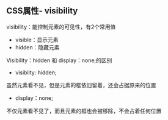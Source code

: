 ## CSS属性- visibility

visibility：能控制元素的可见性，有2个常用值

* visible：显示元素
* hidden：隐藏元素

Visibility：hidden 和 display：none;的区别

* visiblity: hidden;

虽然元素看不见，但是元素的框依旧留着，还会占据原来的位置

* display：none;

不仅元素看不见了，而且元素的框也会被移除，不会占着任何位置